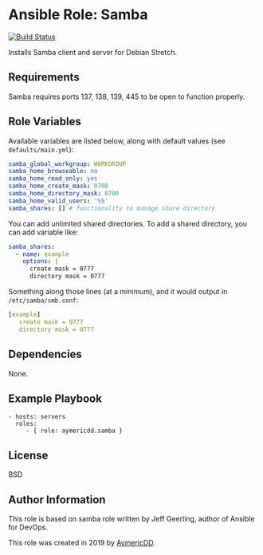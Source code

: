 Ansible Role: Samba
=========

[![Build Status](https://travis-ci.com/aymericDD/ansible-role-samba.svg?branch=master)](https://travis-ci.com/aymericDD/ansible-role-samba)

Installs Samba client and server for Debian Stretch.

Requirements
------------

Samba requires ports 137, 138, 139, 445 to be open to function properly.

Role Variables
--------------

Available variables are listed below, along with default values (see `defaults/main.yml`):

``` yaml
samba_global_workgroup: WORKGROUP
samba_home_browseable: no
samba_home_read_only: yes
samba_home_create_mask: 0700
samba_home_directory_mask: 0700
samba_home_valid_users: '%S'
samba_shares: [] # functionality to manage share directory
```

You can add unlimited shared directories. 
To add a shared directory, you can add variable like:
 
``` yaml
samba_shares:
  - name: example
    options: |
      create mask = 0777
      directory mask = 0777
```

Something along those lines (at a minimum), and it would output in `/etc/samba/smb.conf`:

``` yaml
[example]
   create mask = 0777
   directory mask = 0777
```

Dependencies
------------

None.

Example Playbook
----------------

    - hosts: servers
      roles:
         - { role: aymericdd.samba }

License
-------

BSD

Author Information
------------------

This role is based on samba role written by Jeff Geerling, author of Ansible for DevOps.

This role was created in 2019 by [AymericDD](https://github.com/aymericDD).